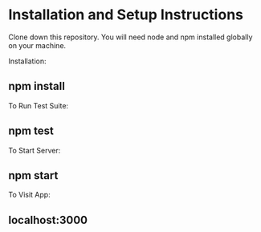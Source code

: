 # Installation and Setup Instructions

Clone down this repository. You will need node and npm installed globally on your machine.

Installation:

## npm install

To Run Test Suite:

## npm test

To Start Server:

## npm start

To Visit App:

## localhost:3000
